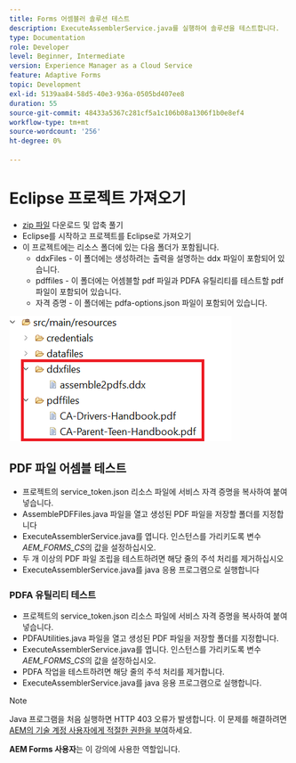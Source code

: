 ```yaml
---
title: Forms 어셈블러 솔루션 테스트
description: ExecuteAssemblerService.java를 실행하여 솔루션을 테스트합니다.
type: Documentation
role: Developer
level: Beginner, Intermediate
version: Experience Manager as a Cloud Service
feature: Adaptive Forms
topic: Development
exl-id: 5139aa84-58d5-40e3-936a-0505bd407ee8
duration: 55
source-git-commit: 48433a5367c281cf5a1c106b08a1306f1b0e8ef4
workflow-type: tm+mt
source-wordcount: '256'
ht-degree: 0%

---
```


# Eclipse 프로젝트 가져오기

* [zip 파일](./assets/pdf-manipulation.zip) 다운로드 및 압축 풀기
* Eclipse를 시작하고 프로젝트를 Eclipse로 가져오기
* 이 프로젝트에는 리소스 폴더에 있는 다음 폴더가 포함됩니다.
   * ddxFiles - 이 폴더에는 생성하려는 출력을 설명하는 ddx 파일이 포함되어 있습니다.
   * pdffiles - 이 폴더에는 어셈블할 pdf 파일과 PDFA 유틸리티를 테스트할 pdf 파일이 포함되어 있습니다.
   * 자격 증명 - 이 폴더에는 pdfa-options.json 파일이 포함되어 있습니다.

![resources-file](./assets/resources.png)

## PDF 파일 어셈블 테스트

* 프로젝트의 service_token.json 리소스 파일에 서비스 자격 증명을 복사하여 붙여넣습니다.
* AssemblePDFFiles.java 파일을 열고 생성된 PDF 파일을 저장할 폴더를 지정합니다
* ExecuteAssemblerService.java를 엽니다. 인스턴스를 가리키도록 변수 _AEM_FORMS_CS_&#x200B;의 값을 설정하십시오.
* 두 개 이상의 PDF 파일 조립을 테스트하려면 해당 줄의 주석 처리를 제거하십시오
* ExecuteAssemblerService.java를 java 응용 프로그램으로 실행합니다

### PDFA 유틸리티 테스트

* 프로젝트의 service_token.json 리소스 파일에 서비스 자격 증명을 복사하여 붙여넣습니다.
* PDFAUtilities.java 파일을 열고 생성된 PDF 파일을 저장할 폴더를 지정합니다.
* ExecuteAssemblerService.java를 엽니다. 인스턴스를 가리키도록 변수 _AEM_FORMS_CS_&#x200B;의 값을 설정하십시오.
* PDFA 작업을 테스트하려면 해당 줄의 주석 처리를 제거합니다.
* ExecuteAssemblerService.java를 java 응용 프로그램으로 실행합니다.



>[!NOTE]
> Java 프로그램을 처음 실행하면 HTTP 403 오류가 발생합니다. 이 문제를 해결하려면 [AEM의 기술 계정 사용자에게 적절한 권한을 부여](https://experienceleague.adobe.com/docs/experience-manager-learn/getting-started-with-aem-headless/authentication/service-credentials.html?lang=ko#configure-access-in-aem)하세요.

**AEM Forms 사용자**&#x200B;는 이 강의에 사용한 역할입니다.
